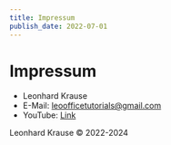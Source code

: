 ```yaml
---
title: Impressum
publish_date: 2022-07-01
---
```


# Impressum

- Leonhard Krause
- E-Mail: leoofficetutorials@gmail.com
- YouTube: [Link](https://www.youtube.com/Leoofficetutorials)

Leonhard Krause © 2022-2024
